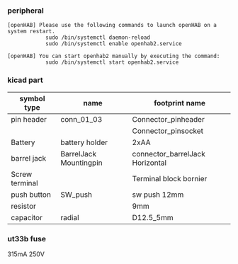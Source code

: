 ### peripheral
    [openHAB] Please use the following commands to launch openHAB on a system restart.
                sudo /bin/systemctl daemon-reload
                sudo /bin/systemctl enable openhab2.service

    [openHAB] You can start openhab2 manually by executing the command:
                sudo /bin/systemctl start openhab2.service


### kicad part


| symbol type | name              | footprint name      |
|------------ |------------------ |-------------------- |
| pin header  |  conn_01_03       | Connector_pinheader |
|             |                   |  Connector_pinsocket|
| Battery     | battery holder    | 2xAA              |
| barrel jack | BarrelJack Mountingpin | connector_barrelJack Horizontal | 
| Screw terminal | | Terminal block bornier | 
| push button | SW_push           | sw push 12mm        |
| resistor    |                   | 9mm             |
| capacitor  |     radial         | D12.5_5mm    |


### ut33b fuse
315mA 250V  <br>

